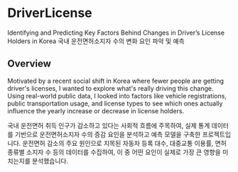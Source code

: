# DriverLicense
Identifying and Predicting Key Factors Behind Changes in Driver’s License Holders in Korea
국내 운전면허소지자 수의 변화 요인 파악 및 예측

## Overview
Motivated by a recent social shift in Korea where fewer people are getting driver's licenses, I wanted to explore what's really driving this change. Using real-world public data, I looked into factors like vehicle registrations, public transportation usage, and license types to see which ones actually influence the yearly increase or decrease in license holders.

국내 운전면허 취득 인구가 감소하고 있다는 사회적 흐름에 주목하여, 실제 통계 데이터를 기반으로 운전면허소지자 수의 증감 요인을 분석하고 예측 모델을 구축한 프로젝트입니다.
운전면허 감소의 주요 원인으로 지목된 자동차 등록 대수, 대중교통 이용률, 면허 종류별 소지자 수 등의 데이터를 수집하여, 이 중 어떤 요인이 실제로 가장 큰 영향을 미치는지를 분석했습니다.
